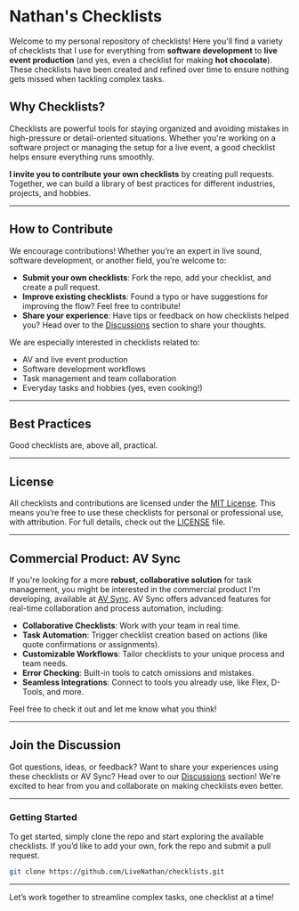 # **Nathan's Checklists**

Welcome to my personal repository of checklists! Here you'll find a variety of checklists that I use for everything from **software development** to **live event production** (and yes, even a checklist for making **hot chocolate**). These checklists have been created and refined over time to ensure nothing gets missed when tackling complex tasks.

## **Why Checklists?**

Checklists are powerful tools for staying organized and avoiding mistakes in high-pressure or detail-oriented situations. Whether you're working on a software project or managing the setup for a live event, a good checklist helps ensure everything runs smoothly.

**I invite you to contribute your own checklists** by creating pull requests. Together, we can build a library of best practices for different industries, projects, and hobbies.

---

## **How to Contribute**

We encourage contributions! Whether you’re an expert in live sound, software development, or another field, you’re welcome to:
- **Submit your own checklists**: Fork the repo, add your checklist, and create a pull request.
- **Improve existing checklists**: Found a typo or have suggestions for improving the flow? Feel free to contribute!
- **Share your experience**: Have tips or feedback on how checklists helped you? Head over to the [Discussions](https://github.com/LiveNathan/checklists/your-repo-link/discussions) section to share your thoughts.

We are especially interested in checklists related to:
- AV and live event production
- Software development workflows
- Task management and team collaboration
- Everyday tasks and hobbies (yes, even cooking!)

---

## **Best Practices**

Good checklists are, above all, practical.

---

## **License**

All checklists and contributions are licensed under the [MIT License](LICENSE). This means you’re free to use these checklists for personal or professional use, with attribution. For full details, check out the [LICENSE](LICENSE) file.

---

## **Commercial Product: AV Sync**

If you're looking for a more **robust, collaborative solution** for task management, you might be interested in the commercial product I'm developing, available at [AV Sync](https://www.avsync.co/). AV Sync offers advanced features for real-time collaboration and process automation, including:
- **Collaborative Checklists**: Work with your team in real time.
- **Task Automation**: Trigger checklist creation based on actions (like quote confirmations or assignments).
- **Customizable Workflows**: Tailor checklists to your unique process and team needs.
- **Error Checking**: Built-in tools to catch omissions and mistakes.
- **Seamless Integrations**: Connect to tools you already use, like Flex, D-Tools, and more.

Feel free to check it out and let me know what you think!

---

## **Join the Discussion**

Got questions, ideas, or feedback? Want to share your experiences using these checklists or AV Sync? Head over to our [Discussions](https://github.com/LiveNathan/checklists/discussions) section! We're excited to hear from you and collaborate on making checklists even better.

---

### **Getting Started**

To get started, simply clone the repo and start exploring the available checklists. If you’d like to add your own, fork the repo and submit a pull request.

```bash
git clone https://github.com/LiveNathan/checklists.git
```

---

Let’s work together to streamline complex tasks, one checklist at a time!
